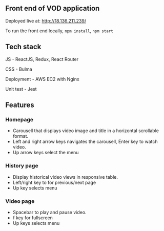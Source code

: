 ## Front end of VOD application

Deployed live at: http://18.136.211.239/

To run the front end locally,
`npm install`, `npm start`

## Tech stack
JS - ReactJS, Redux, React Router

CSS - Bulma

Deployment - AWS EC2 with Nginx

Unit test - Jest

## Features

### Homepage 
- Carousell that displays video image and title in a horizontal scrollable format.
- Left and right arrow keys navigates the carousell, Enter key to watch video.
- Up arrow keys select the menu 

### History page
- Display historical video views in responsive table.
- Left/right key to for previous/next page
- Up key selects menu

### Video page
- Spacebar to play and pause video.
- f key for fullscreen
- Up keys selects menu

